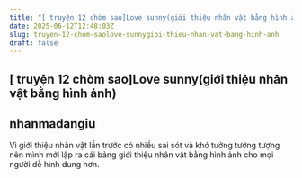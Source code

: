 ```yaml
---
title: "[ truyện 12 chòm sao]Love sunny(giới thiệu nhân vật bằng hình ảnh)"
date: 2025-06-12T12:48:03Z
slug: truyen-12-chom-saolove-sunnygioi-thieu-nhan-vat-bang-hinh-anh
draft: false
---
```


## [ truyện 12 chòm sao]Love sunny(giới thiệu nhân vật bằng hình ảnh)

## nhanmadangiu

Vì giới thiệu nhân vật lần trước có nhiều sai sót và khó tưởng tưởng tượng nên mình mới lập ra cái bảng giới thiệu nhân vật bằng hình ảnh cho mọi người dễ hình dung hơn.